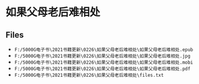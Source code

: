 # 如果父母老后难相处

## Files

- `F:/5000G电子书\2021书籍更新\0226\如果父母老后难相处\如果父母老后难相处.epub`
- `F:/5000G电子书\2021书籍更新\0226\如果父母老后难相处\如果父母老后难相处.jpg`
- `F:/5000G电子书\2021书籍更新\0226\如果父母老后难相处\如果父母老后难相处.mobi`
- `F:/5000G电子书\2021书籍更新\0226\如果父母老后难相处\如果父母老后难相处.pdf`
- `F:/5000G电子书\2021书籍更新\0226\如果父母老后难相处\files.txt`
